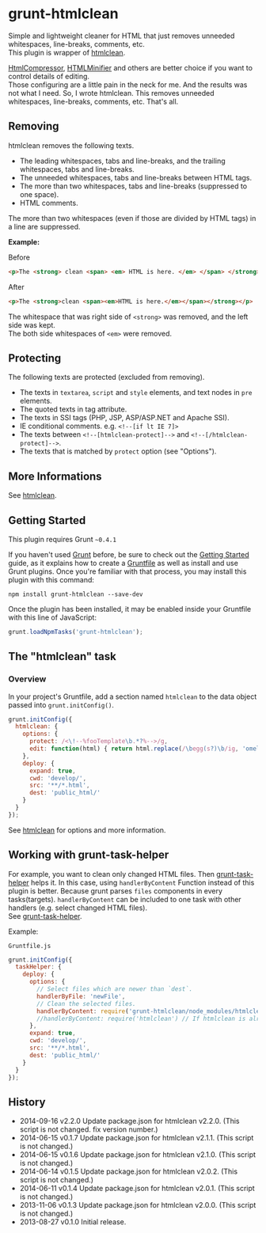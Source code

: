 # grunt-htmlclean

Simple and lightweight cleaner for HTML that just removes unneeded whitespaces, line-breaks, comments, etc.  
This plugin is wrapper of [htmlclean](https://github.com/anseki/htmlclean).

[HtmlCompressor](http://code.google.com/p/htmlcompressor/), [HTMLMinifier](https://github.com/kangax/html-minifier) and others are better choice if you want to control details of editing.  
Those configuring are a little pain in the neck for me. And the results was not what I need. So, I wrote htmlclean. This removes unneeded whitespaces, line-breaks, comments, etc. That's all.

## Removing
htmlclean removes the following texts.

+ The leading whitespaces, tabs and line-breaks, and the trailing whitespaces, tabs and line-breaks.
+ The unneeded whitespaces, tabs and line-breaks between HTML tags.
+ The more than two whitespaces, tabs and line-breaks (suppressed to one space).
+ HTML comments.

The more than two whitespaces (even if those are divided by HTML tags) in a line are suppressed.

**Example:**

Before

```html
<p>The <strong> clean <span> <em> HTML is here. </em> </span> </strong> </p>
```

After

```html
<p>The <strong>clean <span><em>HTML is here.</em></span></strong></p>
```

The whitespace that was right side of `<strong>` was removed, and the left side was kept.  
The both side whitespaces of `<em>` were removed.

## Protecting
The following texts are protected (excluded from removing).

+ The texts in `textarea`, `script` and `style` elements, and text nodes in `pre` elements.
+ The quoted texts in tag attribute.
+ The texts in SSI tags (PHP, JSP, ASP/ASP.NET and Apache SSI).
+ IE conditional comments. e.g. `<!--[if lt IE 7]>`
+ The texts between `<!--[htmlclean-protect]-->` and `<!--[/htmlclean-protect]-->`.
+ The texts that is matched by `protect` option (see "Options").

## More Informations
See [htmlclean](https://github.com/anseki/htmlclean).

## Getting Started
This plugin requires Grunt `~0.4.1`

If you haven't used [Grunt](http://gruntjs.com/) before, be sure to check out the [Getting Started](http://gruntjs.com/getting-started) guide, as it explains how to create a [Gruntfile](http://gruntjs.com/sample-gruntfile) as well as install and use Grunt plugins. Once you're familiar with that process, you may install this plugin with this command:

```shell
npm install grunt-htmlclean --save-dev
```

Once the plugin has been installed, it may be enabled inside your Gruntfile with this line of JavaScript:

```js
grunt.loadNpmTasks('grunt-htmlclean');
```

## The "htmlclean" task

### Overview
In your project's Gruntfile, add a section named `htmlclean` to the data object passed into `grunt.initConfig()`.

```js
grunt.initConfig({
  htmlclean: {
    options: {
      protect: /<\!--%fooTemplate\b.*?%-->/g,
      edit: function(html) { return html.replace(/\begg(s?)\b/ig, 'omelet$1'); }
    },
    deploy: {
      expand: true,
      cwd: 'develop/',
      src: '**/*.html',
      dest: 'public_html/'
    }
  }
});
```

See [htmlclean](https://github.com/anseki/htmlclean) for options and more information.

## Working with grunt-task-helper
For example, you want to clean only changed HTML files. Then [grunt-task-helper](https://github.com/anseki/grunt-task-helper) helps it. In this case, using `handlerByContent` Function instead of this plugin is better. Because grunt parses `files` components in every tasks(targets). `handlerByContent` can be included to one task with other handlers (e.g. select changed HTML files).  
See [grunt-task-helper](https://github.com/anseki/grunt-task-helper).

Example:

`Gruntfile.js`

```js
grunt.initConfig({
  taskHelper: {
    deploy: {
      options: {
        // Select files which are newer than `dest`.
        handlerByFile: 'newFile',
        // Clean the selected files.
        handlerByContent: require('grunt-htmlclean/node_modules/htmlclean')
        //handlerByContent: require('htmlclean') // If htmlclean is already installed. (Not grunt-htmlclean)
      },
      expand: true,
      cwd: 'develop/',
      src: '**/*.html',
      dest: 'public_html/'
    }
  }
});
```

## History
 * 2014-09-16			v2.2.0			Update package.json for htmlclean v2.2.0. (This script is not changed. fix version number.)
 * 2014-06-15			v0.1.7			Update package.json for htmlclean v2.1.1. (This script is not changed.)
 * 2014-06-15			v0.1.6			Update package.json for htmlclean v2.1.0. (This script is not changed.)
 * 2014-06-14			v0.1.5			Update package.json for htmlclean v2.0.2. (This script is not changed.)
 * 2014-06-11			v0.1.4			Update package.json for htmlclean v2.0.1. (This script is not changed.)
 * 2013-11-06			v0.1.3			Update package.json for htmlclean v2.0.0. (This script is not changed.)
 * 2013-08-27			v0.1.0			Initial release.
